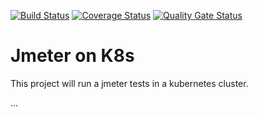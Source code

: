 [![Build Status](https://www.travis-ci.com/deividbatfish2/jmeter-on-kubernetes.svg?branch=main)](https://www.travis-ci.com/deividbatfish2/jmeter-on-kubernetes)
[![Coverage Status](https://coveralls.io/repos/github/deividbatfish2/jmeter-on-kubernetes/badge.svg?branch=main)](https://coveralls.io/github/deividbatfish2/jmeter-on-kubernetes?branch=main)
[![Quality Gate Status](https://sonarcloud.io/api/project_badges/measure?project=jmeter-on-kubernetes&metric=alert_status)](https://sonarcloud.io/dashboard?id=jmeter-on-kubernetes)
# Jmeter on K8s

This project will run a jmeter tests in a kubernetes cluster.

...